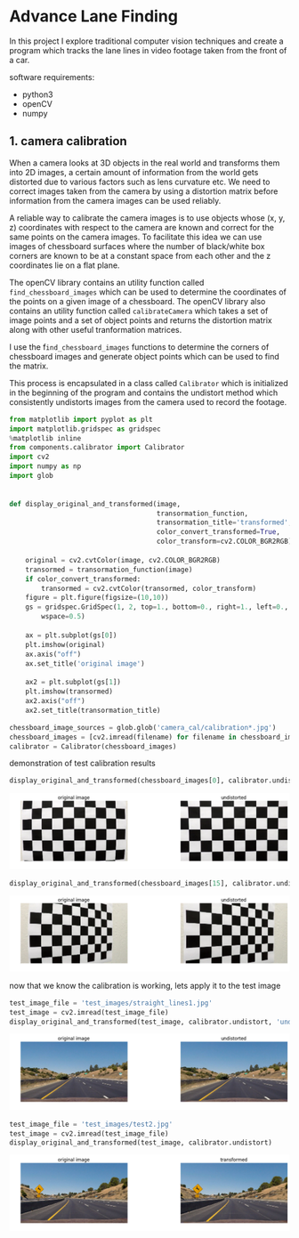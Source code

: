 
# Advance Lane Finding 

In this project I explore traditional computer vision techniques and create a program which tracks the lane lines in video footage taken from the front of a car.

software requirements:
 * python3
 * openCV
 * numpy


## 1. camera calibration 

When a camera looks at 3D objects in the real world and transforms them into 2D images, a certain amount of information from the world gets distorted due to various factors such as lens curvature etc. We need to correct images taken from the camera by using a distortion matrix before information from the camera images can be used reliably.

A reliable way to calibrate the camera images is to use objects whose (x, y, z) coordinates with respect to the camera are known and correct for the same points on the camera images. To facilitate this idea we can use images of chessboard surfaces where the number of black/white box corners are known to be at a constant space from each other and the z coordinates lie on a flat plane.

The openCV library contains an utility function called ``` find_chessboard_images``` which can be used to determine the coordinates of the points on a given image of a chessboard.
The openCV library also contains an utility function called ```calibrateCamera``` which takes a set of image points and a set of object points and returns the distortion matrix along with other useful tranformation matrices.

I use the f```ind_chessboard_images``` functions to determine the corners of chessboard images and generate object points which can be used to find the matrix.

This process is encapsulated in a class called ```Calibrator``` which is initialized in the beginning of the program and contains the undistort method which consistently undistorts images from the camera used to record the footage.


```python
from matplotlib import pyplot as plt
import matplotlib.gridspec as gridspec
%matplotlib inline
from components.calibrator import Calibrator
import cv2
import numpy as np
import glob


def display_original_and_transformed(image, 
                                     transormation_function, 
                                     transormation_title='transformed',
                                     color_convert_transformed=True, 
                                     color_transform=cv2.COLOR_BGR2RGB):
    
    original = cv2.cvtColor(image, cv2.COLOR_BGR2RGB)
    transormed = transormation_function(image)
    if color_convert_transformed:
        transormed = cv2.cvtColor(transormed, color_transform)
    figure = plt.figure(figsize=(10,10))
    gs = gridspec.GridSpec(1, 2, top=1., bottom=0., right=1., left=0., hspace=0.,
        wspace=0.5)
    
    ax = plt.subplot(gs[0])
    plt.imshow(original)
    ax.axis("off")
    ax.set_title('original image')
    
    ax2 = plt.subplot(gs[1])
    plt.imshow(transormed)
    ax2.axis("off")
    ax2.set_title(transormation_title)
```


```python
chessboard_image_sources = glob.glob('camera_cal/calibration*.jpg')
chessboard_images = [cv2.imread(filename) for filename in chessboard_image_sources]
calibrator = Calibrator(chessboard_images)
```

demonstration of test calibration results


```python
display_original_and_transformed(chessboard_images[0], calibrator.undistort, 'undistorted')
```


![png](output_7_0.png)



```python
display_original_and_transformed(chessboard_images[15], calibrator.undistort, 'undistorted')
```


![png](output_8_0.png)


now that we know the calibration is working, lets apply it to the test image


```python
test_image_file = 'test_images/straight_lines1.jpg'
test_image = cv2.imread(test_image_file)
display_original_and_transformed(test_image, calibrator.undistort, 'undistorted')
```


![png](output_10_0.png)



```python
test_image_file = 'test_images/test2.jpg'
test_image = cv2.imread(test_image_file)
display_original_and_transformed(test_image, calibrator.undistort)
```


![png](output_11_0.png)



```python

```

